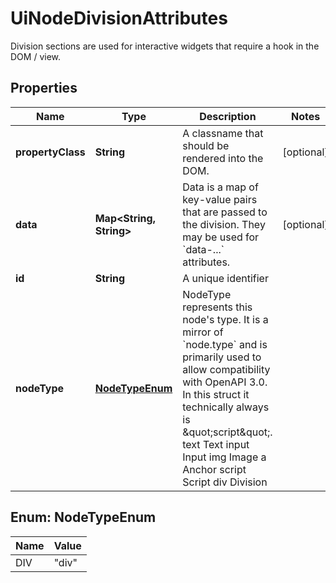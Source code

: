 

# UiNodeDivisionAttributes

Division sections are used for interactive widgets that require a hook in the DOM / view.

## Properties

| Name | Type | Description | Notes |
|------------ | ------------- | ------------- | -------------|
|**propertyClass** | **String** | A classname that should be rendered into the DOM. |  [optional] |
|**data** | **Map&lt;String, String&gt;** | Data is a map of key-value pairs that are passed to the division.  They may be used for &#x60;data-...&#x60; attributes. |  [optional] |
|**id** | **String** | A unique identifier |  |
|**nodeType** | [**NodeTypeEnum**](#NodeTypeEnum) | NodeType represents this node&#39;s type. It is a mirror of &#x60;node.type&#x60; and is primarily used to allow compatibility with OpenAPI 3.0. In this struct it technically always is \&quot;script\&quot;. text Text input Input img Image a Anchor script Script div Division |  |



## Enum: NodeTypeEnum

| Name | Value |
|---- | -----|
| DIV | &quot;div&quot; |



